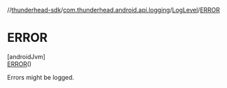 //[thunderhead-sdk](../../../../index.md)/[com.thunderhead.android.api.logging](../../index.md)/[LogLevel](../index.md)/[ERROR](index.md)

# ERROR

[androidJvm]\
[ERROR](index.md)()

Errors might be logged.
